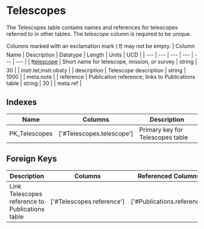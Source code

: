 # Telescopes
The Telescopes table contains names and references for telescopes referred to in other tables. The *telescope* column is required to be unique.


Columns marked with an exclamation mark ( :exclamation:) may not be empty.
| Column Name | Description | Datatype | Length | Units  | UCD |
| --- | --- | --- | --- | --- | --- |
| :exclamation:<u>telescope</u> | Short name for telescope, mission, or survey | string | 30 |  | instr.tel;instr.obsty  |
| description | Telescope description | string | 1000 |  | meta.note  |
| reference | Publication reference; links to Publications table | string | 30 |  | meta.ref  |

## Indexes
| Name | Columns | Description |
| --- | --- | --- |
| PK_Telescopes | ['#Telescopes.telescope'] | Primary key for Telescopes table |

## Foreign Keys
| Description | Columns | Referenced Columns |
| --- | --- | --- |
| Link Telescopes reference to Publications table | ['#Telescopes.reference'] | ['#Publications.reference'] |
